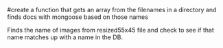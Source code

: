 #create a function that gets an array from the filenames in a directory and finds docs with mongoose based on those names

Finds the name of images from resized55x45 file and check to see if that name matches up with a name in the DB.
